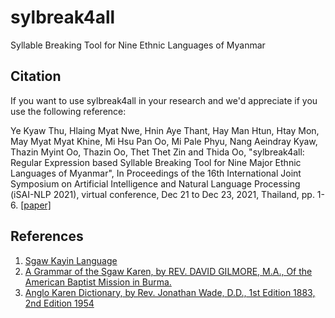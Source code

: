 # sylbreak4all
Syllable Breaking Tool for Nine Ethnic Languages of Myanmar


## Citation

If you want to use sylbreak4all in your research and we'd appreciate if you use the following reference:  

Ye Kyaw Thu, Hlaing Myat Nwe, Hnin Aye Thant, Hay Man Htun, Htay Mon, May Myat Myat Khine, Mi Hsu Pan Oo, Mi Pale Phyu, Nang Aeindray Kyaw, Thazin Myint Oo, Thazin Oo, Thet Thet Zin and Thida Oo, "sylbreak4all: Regular Expression based Syllable Breaking Tool for Nine Major Ethnic Languages of Myanmar", In Proceedings of the 16th International Joint Symposium on Artificial Intelligence and Natural Language Processing (iSAI-NLP 2021), virtual conference, Dec 21 to Dec 23, 2021, Thailand, pp. 1-6. [[paper]](https://ieeexplore.ieee.org/document/9678188)

## References

1. [Sgaw Kayin Language](https://my.wikipedia.org/wiki/%E1%80%85%E1%80%80%E1%80%B1%E1%80%AC%E1%80%80%E1%80%9B%E1%80%84%E1%80%BA%E1%80%98%E1%80%AC%E1%80%9E%E1%80%AC%E1%80%85%E1%80%80%E1%80%AC%E1%80%B8)
2. [A Grammar of the Sgaw Karen, by REV. DAVID GILMORE, M.A., Of the American Baptist Mission
in Burma.](https://gutenberg.net.au/ebooks09/0900201p.pdf)
3. [Anglo Karen Dictionary, by Rev. Jonathan Wade, D.D., 1st Edition 1883, 2nd Edition 1954](https://gutenberg.net.au/ebooks08/0801341p.pdf)  
